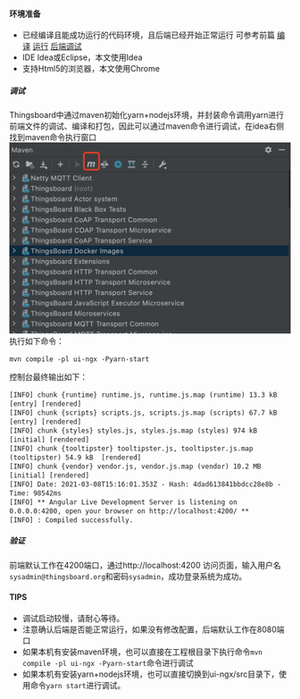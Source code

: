 #### 环境准备

- 已经编译且能成功运行的代码环境，且后端已经开始正常运行 可参考前篇 [编译](编译.md) [运行](运行.md) [后端调试](后端调试.md)
- IDE Idea或Eclipse，本文使用Idea
- 支持Html5的浏览器，本文使用Chrome 

##### 调试
Thingsboard中通过maven初始化yarn+nodejs环境，并封装命令调用yarn进行前端文件的调试、编译和打包，因此可以通过maven命令进行调试，在idea右侧找到maven命令执行窗口
![maven命令执行](../image/maven命令执行.png)
执行如下命令：
```
mvn compile -pl ui-ngx -Pyarn-start
```
控制台最终输出如下：
```
[INFO] chunk {runtime} runtime.js, runtime.js.map (runtime) 13.3 kB [entry] [rendered]
[INFO] chunk {scripts} scripts.js, scripts.js.map (scripts) 67.7 kB [entry] [rendered]
[INFO] chunk {styles} styles.js, styles.js.map (styles) 974 kB [initial] [rendered]
[INFO] chunk {tooltipster} tooltipster.js, tooltipster.js.map (tooltipster) 54.9 kB  [rendered]
[INFO] chunk {vendor} vendor.js, vendor.js.map (vendor) 10.2 MB [initial] [rendered]
[INFO] Date: 2021-03-08T15:16:01.353Z - Hash: 4dad613841bbdcc28e8b - Time: 98542ms
[INFO] ** Angular Live Development Server is listening on 0.0.0.0:4200, open your browser on http://localhost:4200/ **
[INFO] : Compiled successfully.
```
##### 验证
前端默认工作在4200端口，通过http://localhost:4200 访问页面，输入用户名`sysadmin@thingsboard.org`和密码`sysadmin`，成功登录系统为成功。

#### TIPS
- 调试启动较慢，请耐心等待。
- 注意确认后端是否能正常运行，如果没有修改配置，后端默认工作在8080端口
- 如果本机有安装maven环境，也可以直接在工程根目录下执行命令`mvn compile -pl ui-ngx -Pyarn-start`命令进行调试
- 如果本机有安装yarn+nodejs环境，也可以直接切换到ui-ngx/src目录下，使用命令`yarn start`进行调试。